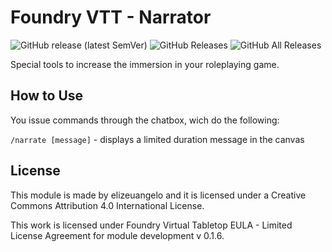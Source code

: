# Foundry VTT - Narrator
![GitHub release (latest SemVer)](https://img.shields.io/github/v/release/elizeuangelo/fvtt-module-narrator?style=for-the-badge) 
![GitHub Releases](https://img.shields.io/github/downloads/elizeuangelo/fvtt-module-narrator/latest/total?style=for-the-badge)
![GitHub All Releases](https://img.shields.io/github/downloads/elizeuangelo/fvtt-module-narrator/total?style=for-the-badge&label=Downloads+total) 

Special tools to increase the immersion in your roleplaying game.

## How to Use

You issue commands through the chatbox, wich do the following:

`/narrate [message]` - displays a limited duration message in the canvas

## License
This module is made by elizeuangelo and it is licensed under a Creative Commons Attribution 4.0 International License.

This work is licensed under Foundry Virtual Tabletop EULA - Limited License Agreement for module development v 0.1.6.